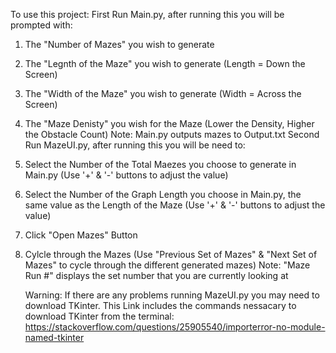To use this project:
First Run Main.py, after running this you will be prompted with:
1. The "Number of Mazes" you wish to generate
2. The "Legnth of the Maze" you wish to generate (Length = Down the Screen)
3. The "Width of the Maze" you wish to generate (Width = Across the Screen)
4. The "Maze Denisty" you wish for the Maze (Lower the Density, Higher the Obstacle Count)
  Note: Main.py outputs mazes to Output.txt
Second Run MazeUI.py, after running this you will be need to:
1. Select the Number of the Total Maezes you choose to generate in Main.py (Use '+' & '-' buttons to adjust the value)
2. Select the Number of the Graph Length you choose in Main.py, the same value as the Length of the Maze (Use '+' & '-' buttons to adjust the value)
3. Click "Open Mazes" Button
4. Cylcle through the Mazes (Use "Previous Set of Mazes" & "Next Set of Mazes" to cycle through the different generated mazes)
   Note: "Maze Run #" displays the set number that you are currently looking at

   Warning: If there are any problems running MazeUI.py you may need to download TKinter.
            This Link includes the commands nessacary to download TKinter from the terminal: https://stackoverflow.com/questions/25905540/importerror-no-module-named-tkinter
